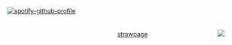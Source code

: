 [![spotify-github-profile](https://spotify-github-profile.kittinanx.com/api/view?uid=wjdes5kajmt1gqhbzctuzbgid&cover_image=true&theme=natemoo-re&show_offline=false&background_color=121212&interchange=true&bar_color=53b14f&bar_color_cover=false)](https://github.com/kittinan/spotify-github-profile)
ㅤ ㅤㅤㅤ ㅤㅤ  ㅤ ㅤㅤㅤ
ㅤ ㅤㅤㅤ ㅤㅤ  ㅤ ㅤㅤㅤ
ㅤ ㅤㅤㅤ ㅤ
ㅤ ㅤㅤㅤ ㅤㅤ  ㅤ ㅤㅤㅤ
ㅤ ㅤㅤㅤ ㅤㅤ  ㅤ ㅤㅤㅤㅤ  ㅤ ㅤㅤㅤ
 
ㅤ ㅤㅤㅤ ㅤㅤ  ㅤ ㅤㅤㅤ ㅤㅤㅤ ㅤㅤ  ㅤ ㅤ [strawpage](https://romuluswolf.straw.page/) 
ㅤ ㅤㅤㅤ ㅤㅤ  ㅤ ㅤㅤㅤㅤ![](https://nyaa.neocities.org/shrines/shrines%20css/chiikawa/85807867.png)

 
  ㅤㅤ  ㅤㅤ  ㅤㅤ  ㅤㅤ 
  
